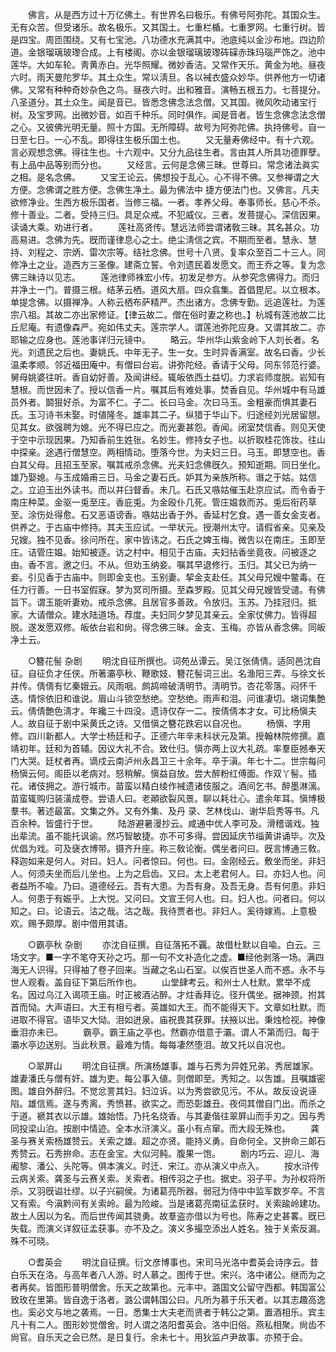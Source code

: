 <!-- { "loadSidebar": true } -->
　　佛言。从是西方过十万亿佛土。有世界名曰极乐。有佛号阿弥陀。其国众生。无有众苦。但受诸乐。故名极乐。又其国土。七重栏楯。七重罗网。七重行树。皆是四宝。周匝围绕。又有七宝池。八功德水充满其中。池底纯以金沙布地。四边阶道。金银瑠璃玻瓈合成。上有楼阁。亦以金银瑠璃玻瓈砗磲赤珠玛瑙严饰之。池中莲华。大如车轮。靑黄赤白。光华照耀。微妙香洁。又常作天乐。黄金为地。昼夜六时。雨天曼陀罗华。其土众生。常以淸旦。各以裓衣盛众妙华。供养他方一切诸佛。又常有种种奇妙杂色之鸟。昼夜六时。出和雅音。演畅五根五力。七菩提分。八圣道分。其土众生。闻是音已。皆悉念佛念法念僧。又其国。微风吹动诸宝行树。及宝罗网。出微妙音。如百千种乐。同时俱作。闻是音者。皆生念佛念法念僧之心。又彼佛光明无量。照十方国。无所障碍。故号为阿弥陀佛。执持佛号。自一日至七日。一心不乱。即得往生极乐国土也。 
　　又无量寿佛经中。有十六观。言必观想念佛。得往生也。十六观中。又分九品往生者。言由其人所具功德罪孽。有上品中品等别而分也。 
　　又经言。云何是念佛三昧。世尊曰。常念诸法眞实之相。是名念佛。 
　　又宝王论云。佛想投于乱心。心不得不佛。又参禅谓之大方便。念佛谓之胜方便。念佛生净土。最为佛法中 捷方便法门也。又佛言。凡夫欲修净业。生西方极乐国者。当修三福。一者。孝养父母。奉事师长。慈心不杀。修十善业。二者。受持三归。具足众戒。不犯威仪。三者。发菩提心。深信因果。读诵大乘。劝进行者。 
　　莲社高贤传。慧远法师尝谓诸敎三昧。其名甚众。功高易进。念佛为先。旣而谨律息心之士。绝尘淸信之宾。不期而至者。慧永、慧持、刘程之、宗炳、雷次宗等。结社念佛。世号十八贤。复率众至百二十三人。同修净土之业。造西方三圣像。建斋立誓。令刘遗民着发愿文。而王乔之等。复为念佛三昧诗以见志。 
　　莲池律师袾宏小传。初发足参方。从参究念佛得力。而归并净土一门。普摄三根。结茅云栖。道风大扇。四众翕集。首倡毘尼。以立根本。单提念佛。以摄禅净。人称云栖布萨精严。杰出诸方。念佛专勤。远追莲社。为莲宗八祖。其故二亦出家修证。【律云故二。僧在俗时妻之称也。】杭城有莲池故二比丘尼庵。有遗像森严。宛如伟丈夫。莲宗学人。谓莲池弥陀应身。又谓其故二。亦耶输之应身也。莲池事详归元镜中。 
　　略云。华州华山紫金岭下人刘长者。名光。刘遗民之后也。妻姚氏。中年无子。生一女。生时异香满室。故名曰香。少长温柔孝顺。邻近福田庵中。有僧曰台岩。讲弥陀经。香请于父母。同东邻范行婆。舅母姚婆往听。香自幼好善。及闻讲经。辄皈依西土益切。力求岩师度脱。岩知有慧根。而世因未了。授以信香一片。嘱其后有难处事。焚香自见。华州城中有马雄员外者。鬬狠好杀。为富不仁。子二。长曰马金。次曰马玉。金粗豪而惧其妻石氏。玉习诗书未娶。时値隆冬。雄率其二子。纵猎于华山下。归途经刘光居留憇。见其女。欲强聘为媳。光不得已应之。而光妻甚怨。香闻。闭室焚信香。则见天使于空中示现因果。乃知香前生姓张。名妙生。修持女子也。以折取桂花饰妆。往山中探亲。途遇行僧慧空。两相情动。堕落今世。为夫妇三日。马玉。即慧空也。香白其父母。且招玉至家。嘱其戒杀念佛。光夫妇念佛旣久。预知逝期。同日坐化。雄乃娶媳。与玉成婚甫三日。马金之妻石氏。妒其为亲族所称。谮之于姑。姑信之。立迫玉出外读书。而以井臼督香。未几。石氏又嗾姑催玉赴京应试。而令香于南庄种菜。金驱一兎至庄。香庇兎。为金殴仆几死。管庄媪救而苏。兎后衔药草至。涂伤处得愈。石又恶语谤香。嗾姑出香于外。香延村乞食。遇一善女金支者。供养之。于古庙中修持。其夫玉应试。一举状元。授潮州太守。请假省亲。见亲及兄嫂。独不见香。徐问所在。家中皆讳之。石氏之婢玉梅。微吿以在南庄。玉即至庄。诘管庄媪。始知被逐。访之村中。相见于古庙。夫妇拈香坐竟夜。问被逐之由。香不言。邀之归。不从。但劝玉纳妾。嘱其早退修行。玉归。其父已为纳一妾。引见香于古庙中。则即金支也。玉别妻。挈金支赴任。其父母兄嫂中鳖毒。在任力行善。一日书室假寐。梦为冥司所摄。至森罗殿。见其父母兄嫂皆受谴。有佛旨下。谓玉能听妻劝。戒杀念佛。且居官多善政。令放归。玉苏。乃挂冠归。抵家。大请僧众。建水陆道场。荐度。夫妇同夕梦见其亲云。全家仗佛力。皆得超脱。遂发愿双修。皈依台岩和尙。得念佛三昧。金支、玉梅。亦皆从香念佛。同皈净土云。 


　　○簪花髻 杂剧 
　　明沈自征所撰也。词苑丛谭云。吴江张倩倩。适同邑沈自征。自征负才任侠。所著灞亭秋、鞭歌妓、簪花髻词三出。名渔阳三弄。与徐文长并传。倩倩有忆秦娥云。风雨咽。鹧鸪啼破淸明节。淸明节。杏花零落。闷怀千迭。情悰依旧和谁说。眉山斗锁空愁绝。空愁绝。雨声和泪。问谁凄切。塡词集艶云。倩倩艶色淸才。年纔三十四没。遗诗仅存一二。按倩倩本才女。可比杨愼夫人。故自征于剧中采黄氏之诗。又借愼之簪花跌宕以自况也。 
　　杨愼、字用修。四川新都人。大学士杨廷和子。正德六年辛未科状元及第。授翰林院修撰。嘉靖初年。廷和为首辅。因议大礼不合。致仕归。愼亦两上议大礼疏。率羣臣撼奉天门大哭。廷杖者再。谪戍云南泸州永昌卫三十余年。卒于滇。年七十二。世宗每问杨愼云何。阁臣以老病对。怒稍解。愼益自放。尝大醉粉红傅面。作双丫髻。插花。诸伎拥之。游行城市。苗蛮以精白绫作裓遗诸伎服之。酒间乞书。醉墨淋漓。苗蛮辄购归装潢成卷。尝语人曰。老顚欲裂风景。聊以耗壮心。遣余年耳。愼博极羣书。著述最富。文集之外。又有外集、及丹 录、艺林伐山、谢华启秀等书。凡百余种。皆盛行于世。 
　　陆游避暑漫抄云。咸通中优人李可及。滑稽谐戏。独出辈流。虽不能托讽谕。然巧智敏捷。亦不可多得。尝因延庆节缁黄讲诵毕。次及优倡为戏。可及襃衣博带。摄齐升座。称三敎论衡。偶坐者问曰。旣言博通三敎。释迦如来是何人。对曰。妇人。问者惊曰。何也。曰。金刚经云。敷坐而坐。非妇人。何须夫坐而后儿坐也。上为之启齿。又曰。太上老君何人。曰。亦妇人也。问者益所不喩。乃曰。道德经云。吾有大患。为吾有身。及吾无身。吾有何患。非妇人。何患于有娠乎。上大悦。又问曰。文宣王何人也。曰。妇人也。问者曰。何以知之。曰。论语云。沽之哉。沽之哉。我待贾者也。非妇人。奚待嫁焉。上意极欢。赐予颇厚。剧中借用其语。 


　　○霸亭秋 杂剧 
　　亦沈自征撰。自征落拓不覊。故借杜默以自喩。白云。三场文字。■一字不笔夺天孙之巧。那一句不文补造化之虚。■经他剥落一场。满四海无人识得。只得袖了卷子回来。当藏之名山石室。以俟百世圣人而不惑。永不与世人观看。盖自征下第后所作也。 
　　山堂肆考云。和州士人杜默。累举不成名。因过乌江入谒项王庙。时正被酒沾醉。才炷香拜讫。径升偶坐。据神颈。拊其首而恸。大声语曰。大王有相亏者。英雄如大王。而不能得天下。文章如杜默。而进取不得官。语毕又大恸。泪如迸泉。庙祝畏其获罪。扶掖以出。秉烛检视。神像垂泪亦未已。 
　　霸亭。霸王庙之亭也。然霸亦借意于灞。谓人不第而归。每于灞水亭边送别。当此秋景。最难为情。每每凄然堕泪。故又托以自况也。 


　　○翠屛山 
　　明沈自征撰。所演杨雄事。雄与石秀为异姓兄弟。秀居雄家。雄妻潘氏与僧有奸。雄为吏。每公事入値。则僧即至。秀知之。以吿雄。且嘱雄密图。雄自外醉归。不觉忿詈其妇。妇泣诉。以为秀尝欲见污。不从。故反设说诬陷。雄信焉。遂与秀离。秀愤甚。欲实之。而恐彰雄丑。夜伺其僧自门出。而杀之于道。褫其衣以示雄。雄始悟。乃托名烧香。与其妻偕往翠屛山而手刃之。因与秀同投梁山泊。按剧中情迹。全本水浒演义。虽小有点窜。而大段无殊也。 
　　龚圣与赛关索杨雄赞云。关索之雄。超之亦贤。能持义勇。自命何全。又拚命三郞石秀赞云。石秀拚命。志在金宝。大似河鲀。腹果一饱。 
　　剧内巧云、迎儿、海阇黎、潘公、头陀等。俱本演义。时迁、宋江。亦从演义中点入。 
　　按水浒传云病关索。龚圣与云赛关索。关索者。相传羽之子也。据史。羽子平。为孙权将所杀。又羽旣谥壮缪。以子兴嗣侯。为诸葛亮所器。弱冠为侍中中监军数岁卒。不言又有索。今滇黔间有关索岭。最为险峻。当是诸葛亮南征孟获时。关索踰岭建功。故土人因以为名。而后世传闻其骁勇。故羣盗亦借以为号也。陈寿之史甚畧。旣已失载。而演义详叙征孟获事。亦不及之。演义多撮空添出人姓名。独于关索反漏。殊不可晓。 


　　○耆英会 
　　明沈自征撰。衍文彦博事也。宋司马光洛中耆英会诗序云。昔白乐天在洛。与高年者八人游。时人慕之。图传于世。宋兴。洛中诸公。继而为之者再矣。皆图形普明僧舍。乐天之故第也。元丰中。潞国文公留守西都。韩国富公致玫在里第。皆自逸于洛者。潞公谓韩国公曰。凡所为慕于乐天者。以其志趣高逸也。奚必文与地之袭焉。一日。悉集士大夫老而贤者于韩公之第。置酒相乐。宾主凡十有二人。图形妙觉僧舍。时人谓之洛阳耆英会。洛中旧俗。燕私相聚。尙齿不尙官。自乐天之会已然。是日复行。余未七十。用狄监卢尹故事。亦预于会。 
